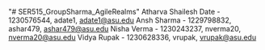 "# SER515_GroupSharma_AgileRealms" 
Atharva Shailesh Date - 1230576544, adate1, adate1@asu.edu
Ansh Sharma - 1229798832, ashar479, ashar479@asu.edu
Nisha Verma - 1230243237, nverma20, nverma20@asu.edu
Vidya Rupak - 1230628336, vrupak, vrupak@asu.edu
